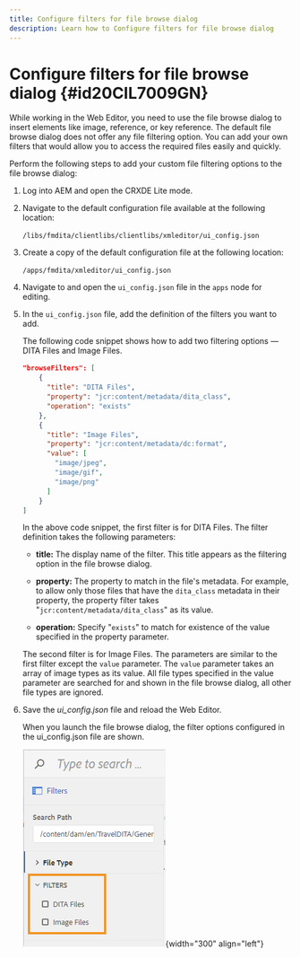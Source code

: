 ```yaml
---
title: Configure filters for file browse dialog
description: Learn how to Configure filters for file browse dialog
---
```


# Configure filters for file browse dialog {#id20CIL7009GN}

While working in the Web Editor, you need to use the file browse dialog to insert elements like image, reference, or key reference. The default file browse dialog does not offer any file filtering option. You can add your own filters that would allow you to access the required files easily and quickly.

Perform the following steps to add your custom file filtering options to the file browse dialog:

1.  Log into AEM and open the CRXDE Lite mode.

1.  Navigate to the default configuration file available at the following location:

    `/libs/fmdita/clientlibs/clientlibs/xmleditor/ui_config.json`

1.  Create a copy of the default configuration file at the following location:

    `/apps/fmdita/xmleditor/ui_config.json`

1.  Navigate to and open the `ui_config.json` file in the `apps` node for editing.

1.  In the `ui_config.json` file, add the definition of the filters you want to add.

    The following code snippet shows how to add two filtering options — DITA Files and Image Files.

    ```json
    "browseFilters": [
        {
          "title": "DITA Files",
          "property": "jcr:content/metadata/dita_class",
          "operation": "exists"
        },
        {
          "title": "Image Files",
          "property": "jcr:content/metadata/dc:format",
          "value": [        
            "image/jpeg",
            "image/gif",
            "image/png"
          ]
        }
    ]
    ```

    In the above code snippet, the first filter is for DITA Files. The filter definition takes the following parameters:

    - **title:**   The display name of the filter. This title appears as the filtering option in the file browse dialog.

    - **property:**   The property to match in the file's metadata. For example, to allow only those files that have the `dita_class` metadata in their property, the property filter takes "`jcr:content/metadata/dita_class`" as its value.

    - **operation:**   Specify "`exists`" to match for existence of the value specified in the property parameter.

    The second filter is for Image Files. The parameters are similar to the first filter except the `value` parameter. The `value` parameter takes an array of image types as its value. All file types specified in the value parameter are searched for and shown in the file browse dialog, all other file types are ignored.

1.  Save the *ui\_config.json* file and reload the Web Editor.

    When you launch the file browse dialog, the filter options configured in the ui\_config.json file are shown.

    ![](assets/file-browse-custom-filters.png){width="300" align="left"}


